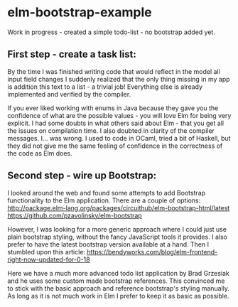 # elm-bootstrap-example

Work in progress - created a simple todo-list - no bootstrap added yet.

## First step - create a task list:

By the time I was finished writing code that would reflect in the model all input field changes I suddenly realized that
 the only thing missing in my app is addition this text to a list - a trivial job!
 Everything else is already implemented and verified by the compiler.
  
If you ever liked working with enums in Java because they gave you the confidence of what are the possible
 values - you will love Elm for being very explicit. I had some doubts in what others said about Elm - that you get all
  the issues on compilation time. I also doubted in clarity of the compiler messages. I... was wrong.
  I used to code in OCaml, tried a bit of Haskell, but they did not give me the same feeling of confidence in the
   correctness of the code as Elm does.
 
## Second step - wire up Bootstrap:

I looked around the web and found some attempts to add Bootstrap functionality to the Elm application. There are
a couple of options:
http://package.elm-lang.org/packages/circuithub/elm-bootstrap-html/latest
https://github.com/pzavolinsky/elm-bootstrap

However, I was looking for a more generic approach where I could just use plain bootstrap styling, without the fancy
JavaScript tools it provides. I also prefer to have the latest bootstrap version available at a hand. Then I stumbled 
upon this article:
https://bendyworks.com/blog/elm-frontend-right-now-updated-for-0-18

Here we have a much more advanced todo list application by Brad Grzesiak and he uses some custom made bootstrap
references. This convinced me to stick with the basic approach and reference bootstrap's styling manually. As long as 
it is not much work in Elm I prefer to keep it as basic as possible.